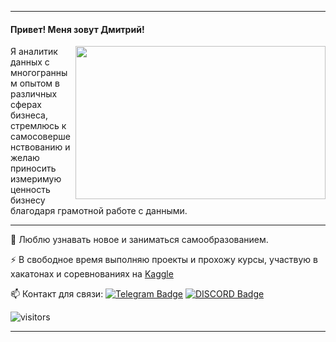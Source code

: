 ----------------
<p>

   #### Привет! Меня зовут Дмитрий!
   <img src="https://github.com/DAYT-43/Formalization/blob/main/gihubreadme.gif" align="right" width="400" height="245" />
   Я аналитик данных с многогранным опытом в различных сферах бизнеса, стремлюсь к самосовершенствованию и желаю приносить измеримую ценность бизнесу благодаря грамотной работе с данными.
   

---
:telescope: Люблю узнавать новое и заниматься самообразованием.

:zap: В свободное время выполняю проекты и прохожу курсы, участвую в хакатонах и соревнованиях на [Kaggle](https://www.kaggle.com/dmitrysakhnov)

:mailbox: Контакт для связи: [![Telegram Badge](https://img.shields.io/badge/-Telegram-blue?style=flat&logo=Telegram&logoColor=white)](https://t.me/SPECTRRODIUM)</a>
[![DISCORD Badge](https://img.shields.io/badge/-DISCORD-purple?style=flat&logo=Discord&logoColor=white)](https://discordapp.com/users/1051433073436270592/)</a>

 ![visitors](https://visitor-badge.laobi.icu/badge?page_id=DAYT-43)

---
